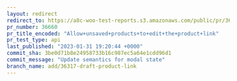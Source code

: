```yaml
---
layout: redirect
redirect_to: https://a8c-woo-test-reports.s3.amazonaws.com/public/pr/36660/api/index.html
pr_number: 36660
pr_title_encoded: "Allow+unsaved+products+to+edit+the+product+link"
pr_test_type: api
last_published: "2023-01-31 19:20:44 +0000"
commit_sha: 3be0d71b8e24958733b16c987ec5a64e1cdd96d1
commit_message: "Update semantics for modal state"
branch_name: add/36317-draft-product-link
---
```

